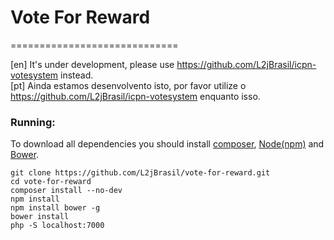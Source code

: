# Vote For Reward
=============================

[en]
It's under development, please use https://github.com/L2jBrasil/icpn-votesystem instead.  
[pt]
Ainda estamos desenvolvento isto, por favor utilize o https://github.com/L2jBrasil/icpn-votesystem enquanto isso.

### Running:
To download all dependencies you should install [composer](https://getcomposer.org/), [Node(npm)](https://nodejs.org/en/download/) and [Bower](https://bower.io/#install-bower).

```
git clone https://github.com/L2jBrasil/vote-for-reward.git
cd vote-for-reward
composer install --no-dev
npm install
npm install bower -g
bower install
php -S localhost:7000
```
